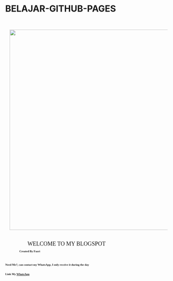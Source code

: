 # BELAJAR-GITHUB-PAGES


<p>&nbsp;</p><div class="separator" style="clear: both; text-align: center;"><a href="https://blogger.googleusercontent.com/img/a/AVvXsEj2axlurXZXRc0sEV6SZ4tg1RDoMsLTUd355rLOlefwC-vMTLwlKiAyR-7HP2fc1n_rJhHK_Qxhl9NqzfjxVhUVSWurPMMuDAJORgXsi3ycevkm5AwQS9njT5-UUV73LOPAl6S4hOivA_YXvOjLPG_dzBF67SPHYhdpHannnTtFQM1A2JAk7rugU7K2=s720" imageanchor="1" style="margin-left: 1em; margin-right: 1em;"><img border="0" data-original-height="720" data-original-width="720" height="640" src="https://blogger.googleusercontent.com/img/a/AVvXsEj2axlurXZXRc0sEV6SZ4tg1RDoMsLTUd355rLOlefwC-vMTLwlKiAyR-7HP2fc1n_rJhHK_Qxhl9NqzfjxVhUVSWurPMMuDAJORgXsi3ycevkm5AwQS9njT5-UUV73LOPAl6S4hOivA_YXvOjLPG_dzBF67SPHYhdpHannnTtFQM1A2JAk7rugU7K2=w640-h640" width="640" /></a></div><br /><div><br /></div><div>&nbsp; &nbsp; &nbsp; &nbsp; &nbsp; &nbsp; &nbsp; &nbsp; &nbsp; <span style="font-family: georgia; font-size: large;">WELCOME TO MY BLOGSPOT</span></div><div><span style="font-family: georgia; font-size: large;">&nbsp; &nbsp; &nbsp; &nbsp; &nbsp; </span><span style="font-family: georgia; font-size: xx-small;"><b>Created By Fazri</b></span></div><div><span style="font-family: georgia; font-size: xx-small;"><b><br /></b></span></div><div><span style="font-family: georgia; font-size: xx-small;"><b><br /></b></span></div><div><span style="font-family: georgia; font-size: xx-small;"><b><br /></b></span></div><div><span style="font-family: georgia; font-size: xx-small;"><b>Need Me?, can contact my WhatsApp, I only receive it during the day</b></span></div><div><span style="font-family: georgia; font-size: xx-small;"><b><br /></b></span></div><div><span style="font-family: georgia; font-size: xx-small;"><b><br /></b></span></div><div><span style="font-family: georgia; font-size: xx-small;"><b>Link My <a href="https://wa.me/6285790489703" target="_blank">WhatsApp</a></b></span></div>
